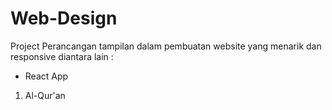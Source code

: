 # Web-Design
Project Perancangan tampilan dalam pembuatan website yang menarik dan responsive diantara lain :
- React App
1. Al-Qur'an
